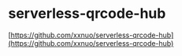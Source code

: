 # serverless-qrcode-hub

[https://github.com/xxnuo/serverless-qrcode-hub](https://github.com/xxnuo/serverless-qrcode-hub)
